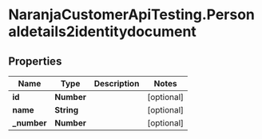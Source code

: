 # NaranjaCustomerApiTesting.Personaldetails2identitydocument

## Properties

Name | Type | Description | Notes
------------ | ------------- | ------------- | -------------
**id** | **Number** |  | [optional] 
**name** | **String** |  | [optional] 
**_number** | **Number** |  | [optional] 


